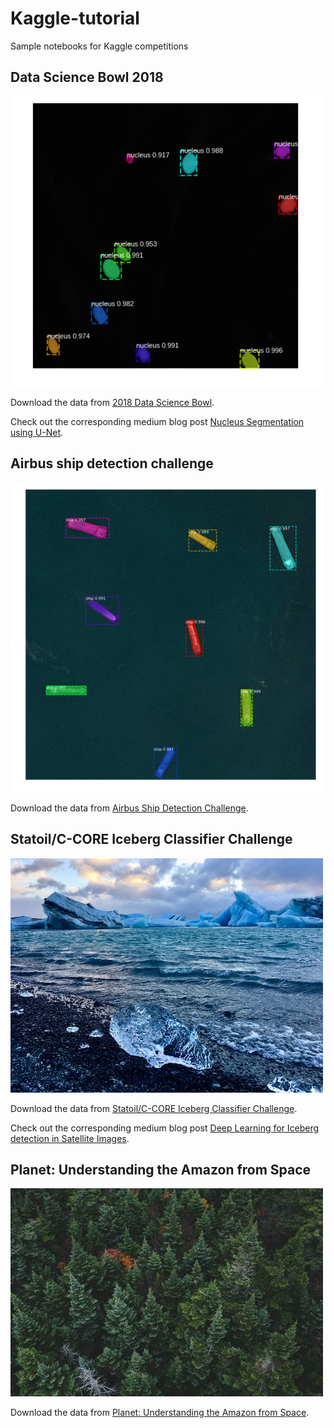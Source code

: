 # Kaggle-tutorial
Sample notebooks for Kaggle competitions

## Data Science Bowl 2018

![nucleus](n3.png)

Download the data from [2018 Data Science Bowl](https://www.kaggle.com/c/data-science-bowl-2018/data).

Check out the corresponding medium blog post [Nucleus Segmentation using U-Net](https://medium.com/@abhinav.sagar/nucleus-segmentation-using-u-net-eceb14a9ced4).

## Airbus ship detection challenge

![ship](airbus.png)

Download the data from [Airbus Ship Detection Challenge](https://www.kaggle.com/c/airbus-ship-detection/data).

## Statoil/C-CORE Iceberg Classifier Challenge

![iceberg](statoil.jpg)

Download the data from [Statoil/C-CORE Iceberg Classifier Challenge](https://www.kaggle.com/c/statoil-iceberg-classifier-challenge/data).

Check out the corresponding medium blog post [Deep Learning for Iceberg detection in Satellite Images](https://medium.com/@abhinav.sagar/deep-learning-for-iceberg-detection-in-satellite-images-c667acf4bad0).

## Planet: Understanding the Amazon from Space

![amazon](amazon.jpg)

Download the data from [Planet: Understanding the Amazon from Space](https://www.kaggle.com/c/planet-understanding-the-amazon-from-space/data).
